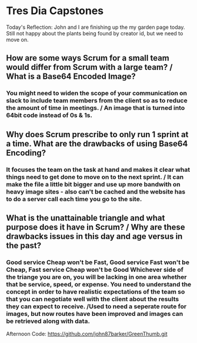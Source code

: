 # Tres Dia Capstones

Today's Reflection: John and I are finishing up the my garden page today.  Still not happy about the plants being found by creator id, but we need to move on.  

## How are some ways Scrum for a small team would differ from Scrum with a large team? / What is a Base64 Encoded Image?

### You might need to widen the scope of your communication on slack to include team members from the client so as to reduce the amount of time in meetings.  / An image that is turned into 64bit code instead of 0s & 1s.

## Why does Scrum prescribe to only run 1 sprint at a time. What are the drawbacks of using Base64 Encoding?

### It focuses the team on the task at hand and makes it clear what things need to get done to move on to the next sprint.  / It can make the file a little bit bigger and use up more bandwith on heavy image sites - also can't be cached and the website has to do a server call each time you go to the site.

## What is the unattainable triangle and what purpose does it have in Scrum?  /  Why are these drawbacks issues in this day and age versus in the past?

###  Good service Cheap won't be Fast, Good service Fast won't be Cheap, Fast service Cheap won't be Good  Whichever side of the triange you are on, you will be lacking in one area whether that be service, speed, or expense.  You need to understand the concept in order to have realistic expectations of the team so that you can negotiate well with the client about the results they can expect to receive.  /Used to need a seperate route for images, but now routes have been improved and images can be retrieved along with data.

Afternoon Code:  https://github.com/john87barker/GreenThumb.git